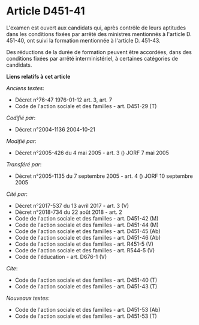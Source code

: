 # Article D451-41

L'examen est ouvert aux candidats qui, après contrôle de leurs aptitudes dans les conditions fixées par arrêté des ministres
mentionnés à l'article D. 451-40, ont suivi la formation mentionnée à l'article D. 451-43.

Des réductions de la durée de formation peuvent être accordées, dans des conditions fixées par arrêté interministériel, à
certaines catégories de candidats.

**Liens relatifs à cet article**

_Anciens textes_:

  - Décret n°76-47 1976-01-12 art. 3, art. 7
  - Code de l'action sociale et des familles - art. D451-29 (T)

_Codifié par_:

  - Décret n°2004-1136 2004-10-21

_Modifié par_:

  - Décret n°2005-426 du 4 mai 2005 - art. 3 () JORF 7 mai 2005

_Transféré par_:

  - Décret n°2005-1135 du 7 septembre 2005 - art. 4 () JORF 10 septembre 2005

_Cité par_:

  - Décret n°2017-537 du 13 avril 2017 - art. 3 (V)
  - Décret n°2018-734 du 22 août 2018 - art. 2
  - Code de l'action sociale et des familles - art. D451-42 (M)
  - Code de l'action sociale et des familles - art. D451-44 (M)
  - Code de l'action sociale et des familles - art. D451-45 (Ab)
  - Code de l'action sociale et des familles - art. D451-46 (Ab)
  - Code de l'action sociale et des familles - art. R451-5 (V)
  - Code de l'action sociale et des familles - art. R544-5 (V)
  - Code de l'éducation - art. D676-1 (V)

_Cite_:

  - Code de l'action sociale et des familles - art. D451-40 (T)
  - Code de l'action sociale et des familles - art. D451-43 (T)

_Nouveaux textes_:

  - Code de l'action sociale et des familles - art. D451-53 (Ab)
  - Code de l'action sociale et des familles - art. D451-53 (T)
